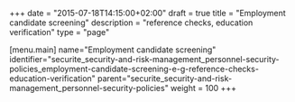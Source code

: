 +++
date = "2015-07-18T14:15:00+02:00"
draft = true
title = "Employment candidate screening"
description = "reference checks, education verification"
type = "page"

[menu.main]
name="Employment candidate screening"
identifier="securite_security-and-risk-management_personnel-security-policies_employment-candidate-screening-e-g-reference-checks-education-verification"
parent="securite_security-and-risk-management_personnel-security-policies"
weight = 100
+++
